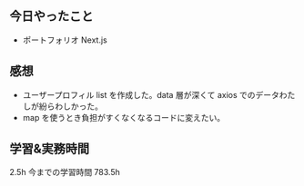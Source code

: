 ## 今日やったこと

- ポートフォリオ Next.js

## 感想

- ユーザープロフィル list を作成した。data 層が深くて axios でのデータわたしが紛らわしかった。
- map を使うとき負担がすくなくなるコードに変えたい。

## 学習&実務時間

2.5h
今までの学習時間 783.5h

